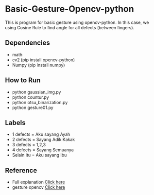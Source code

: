 # Basic-Gesture-Opencv-python
This is program for basic gesture using opencv-python. In this case, we using Cosine Rule to find angle for all defects (between fingers). 
## Dependencies
* math
* cv2 (pip install opencv-python)
* Numpy (pip install numpy)
                  
## How to Run
* python gaussian_img.py
* python countur.py
* python otsu_binarization.py
* python gesture01.py

## Labels
* 1 defects = Aku sayang Ayah
* 2 defects = Sayang Adik Kakak
* 3 defects = 1,2,3
* 4 defects = Sayang Semuanya
* Selain itu  = Aku sayang Ibu
## Reference
* Full explanation [Click here](http://thinkstudioo.blogspot.com/2018/07/finger-gesture-menggunakan-opencv-pyhton.html)
* gesture opencv [Click here](https://github.com/vipul-sharma20/gesture-opencv)
